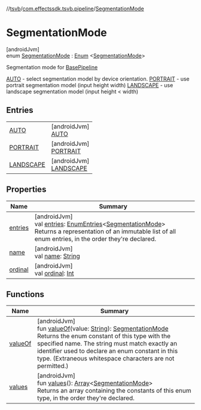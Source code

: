 //[tsvb](../../../index.md)/[com.effectssdk.tsvb.pipeline](../index.md)/[SegmentationMode](index.md)

# SegmentationMode

[androidJvm]\
enum [SegmentationMode](index.md) : [Enum](https://kotlinlang.org/api/latest/jvm/stdlib/kotlin/-enum/index.html)
&lt;[SegmentationMode](index.md)&gt;

Segmentation mode for [BasePipeline](../-base-pipeline/index.md)

[AUTO](-a-u-t-o/index.md) - select segmentation model by device orientation. [PORTRAIT](-p-o-r-t-r-a-i-t/index.md) - use portrait
segmentation model (input height width) [LANDSCAPE](-l-a-n-d-s-c-a-p-e/index.md) - use landscape segmentation model (input height < width)

## Entries

|                                          |                                                          |
|------------------------------------------|----------------------------------------------------------|
| [AUTO](-a-u-t-o/index.md)                | [androidJvm]<br>[AUTO](-a-u-t-o/index.md)                |
| [PORTRAIT](-p-o-r-t-r-a-i-t/index.md)    | [androidJvm]<br>[PORTRAIT](-p-o-r-t-r-a-i-t/index.md)    |
| [LANDSCAPE](-l-a-n-d-s-c-a-p-e/index.md) | [androidJvm]<br>[LANDSCAPE](-l-a-n-d-s-c-a-p-e/index.md) |

## Properties

| Name                                                                         | Summary                                                                                                                                                                                                                                                                               |
|------------------------------------------------------------------------------|---------------------------------------------------------------------------------------------------------------------------------------------------------------------------------------------------------------------------------------------------------------------------------------|
| [entries](entries.md)                                                        | [androidJvm]<br>val [entries](entries.md): [EnumEntries](https://kotlinlang.org/api/latest/jvm/stdlib/kotlin.enums/-enum-entries/index.html)&lt;[SegmentationMode](index.md)&gt;<br>Returns a representation of an immutable list of all enum entries, in the order they're declared. |
| [name](-l-a-n-d-s-c-a-p-e/index.md#-372974862%2FProperties%2F-1825426144)    | [androidJvm]<br>val [name](-l-a-n-d-s-c-a-p-e/index.md#-372974862%2FProperties%2F-1825426144): [String](https://kotlinlang.org/api/latest/jvm/stdlib/kotlin/-string/index.html)                                                                                                       |
| [ordinal](-l-a-n-d-s-c-a-p-e/index.md#-739389684%2FProperties%2F-1825426144) | [androidJvm]<br>val [ordinal](-l-a-n-d-s-c-a-p-e/index.md#-739389684%2FProperties%2F-1825426144): [Int](https://kotlinlang.org/api/latest/jvm/stdlib/kotlin/-int/index.html)                                                                                                          |

## Functions

| Name                   | Summary                                                                                                                                                                                                                                                                                                                                                                               |
|------------------------|---------------------------------------------------------------------------------------------------------------------------------------------------------------------------------------------------------------------------------------------------------------------------------------------------------------------------------------------------------------------------------------|
| [valueOf](value-of.md) | [androidJvm]<br>fun [valueOf](value-of.md)(value: [String](https://kotlinlang.org/api/latest/jvm/stdlib/kotlin/-string/index.html)): [SegmentationMode](index.md)<br>Returns the enum constant of this type with the specified name. The string must match exactly an identifier used to declare an enum constant in this type. (Extraneous whitespace characters are not permitted.) |
| [values](values.md)    | [androidJvm]<br>fun [values](values.md)(): [Array](https://kotlinlang.org/api/latest/jvm/stdlib/kotlin/-array/index.html)&lt;[SegmentationMode](index.md)&gt;<br>Returns an array containing the constants of this enum type, in the order they're declared.                                                                                                                          |
